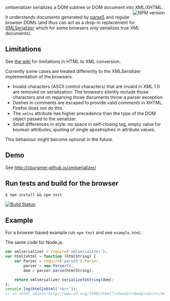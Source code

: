 xmlserializer serializes a DOM subtree or DOM document into XML/XHTML.
<a href="https://www.npmjs.org/package/xmlserializer">
    <img src="https://badge.fury.io/js/xmlserializer.png"
         align="right" alt="NPM version" />
</a>

It understands documents generated by [parse5](https://github.com/inikulin/parse5) and regular browser DOMs (and thus can act as a drop-in replacement for [XMLSerializer](https://developer.mozilla.org/en/docs/XMLSerializer) which for some browsers only serializes true XML documents).

Limitations
-----------

See [the wiki](https://github.com/cburgmer/xmlserializer/wiki) for limitations in HTML to XML conversion.

Currently some cases are treated differently to the XMLSerializer implementation of the browsers:

- Invalid characters (ASCII control characters) that are invalid in XML 1.0 are removed on serialization. The browsers silently include those characters and on reparsing those documents throw a parser exception.
- Dashes in comments are escaped to provide valid comments in XHTML. Firefox does not do this.
- The `xmlns` attribute has higher precedence than the type of the DOM object passed to the serializer.
- Small differences in style: no space in self-closing tag, empty value for boolean attributes, quoting of single apostrophes in attribute values.

This behaviour might become optional in the future.

Demo
----

See http://cburgmer.github.io/xmlserializer/

Run tests and build for the browser
-----------------------------------

    $ npm install && npm test

[![Build Status](https://travis-ci.org/cburgmer/xmlserializer.svg?branch=master)](https://travis-ci.org/cburgmer/xmlserializer)

Example
-------

For a browser based example run `npm test` and see `example.html`.

The same code for Node.js:

```js
var xmlserializer = require('xmlserializer');
var html2xhtml = function (htmlString) {
    var Parser = require('parse5').Parser,
        parser = new Parser(),
        dom = parser.parse(htmlString);

    return xmlserializer.serializeToString(dom);
};
console.log(html2xhtml('<br>'));
// => <html xmlns="http://www.w3.org/1999/xhtml"><head/><body><br/></body></html>
```
